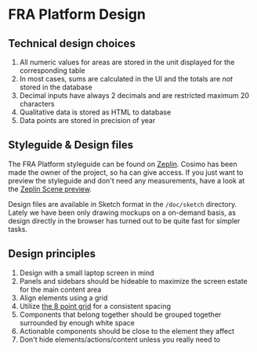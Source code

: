 # FRA Platform Design

## Technical design choices

1. All numeric values for areas are stored in the unit displayed for the corresponding table
2. In most cases, sums are calculated in the UI and the totals are *not* stored in the database
3. Decimal inputs have always 2 decimals and are restricted maximum 20 characters
4. Qualitative data is stored as HTML to database
5. Data points are stored in precision of year

## Styleguide & Design files

The FRA Platform styleguide can be found on [Zeplin](https://zeplin.io/). Cosimo has been made the owner of the project, so ha can give access. If you just want to preview the styleguide and don't need any measurements, have a look at the [Zeplin Scene preview](https://scene.zeplin.io/project/591160b68341f5adef6f2819).

Design files are available in Sketch format in the `/doc/sketch` directory. Lately we have been only drawing mockups on a on-demand basis, as design directly in the browser has turned out to be quite fast for simpler tasks.

## Design principles

1. Design with a small laptop screen in mind
2. Panels and sidebars should be hideable to maximize the screen estate for the main content area
3. Align elements using a grid
4. Utilize [the 8 point grid](https://spec.fm/specifics/8-pt-grid) for a consistent spacing
5. Components that belong together should be grouped together surrounded by enough white space 
6. Actionable components should be close to the element they affect
7. Don't hide elements/actions/content unless you really need to
